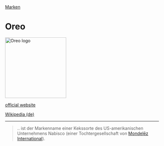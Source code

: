 [Marken](../marken.html)   

# Oreo

<img src="https://upload.wikimedia.org/wikipedia/de/d/dd/Logo_Oreo.svg" height="200" alt="Oreo logo">

<a target="_blank" href="http://www.oreo.com/">official website</a>   

<a target="_blank" href="https://de.wikipedia.org/wiki/Oreo">Wikipedia (de)</a>   

---
> .. ist der Markenname einer Kekssorte des US-amerikanischen Unternehmens Nabisco (einer Tochtergesellschaft von [Mondelēz International](../konzerne/mondelez_international.html)).
